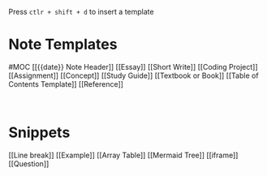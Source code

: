 Press `ctlr + shift + d` to insert a template 


# Note Templates
#MOC
[[{{date}} Note Header]]
[[Essay]]
[[Short Write]]
[[Coding Project]]
[[Assignment]]
[[Concept]]
[[Study Guide]]
[[Textbook or Book]]
[[Table of Contents Template]]
[[Reference]]

 <br/>

# Snippets
[[Line break]]
[[Example]]
[[Array Table]]
[[Mermaid Tree]]
[[iframe]]
[[Question]]